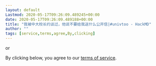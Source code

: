 ```yaml
---
layout: default
Lastmod: 2020-05-17T09:26:09.489245+00:00
date: 2020-05-17T09:26:09.489188+00:00
title: "我被中大校长约谈过，他说不要给我送什么公开信|#univtoo - HackMD"
author: ""
tags: [service,terms,agree,By,clicking]
---
```


or

By clicking below, you agree to our [terms of service](https://hackmd.io/s/terms).

